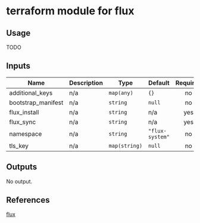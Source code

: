 # terraform module for flux

## Usage
TODO
<!-- BEGINNING OF PRE-COMMIT-TERRAFORM DOCS HOOK -->
## Inputs

| Name | Description | Type | Default | Required |
|------|-------------|------|---------|:--------:|
| additional\_keys | n/a | `map(any)` | `{}` | no |
| bootstrap\_manifest | n/a | `string` | `null` | no |
| flux\_install | n/a | `string` | n/a | yes |
| flux\_sync | n/a | `string` | n/a | yes |
| namespace | n/a | `string` | `"flux-system"` | no |
| tls\_key | n/a | `map(string)` | `null` | no |

## Outputs

No output.

<!-- END OF PRE-COMMIT-TERRAFORM DOCS HOOK -->

## References
[flux](https://fluxcd.io/)
